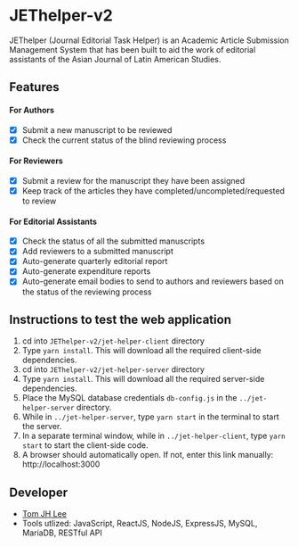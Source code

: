 # JEThelper-v2
JEThelper (Journal Editorial Task Helper) is an Academic Article Submission Management System that has been built to aid the work of editorial assistants of the Asian Journal of Latin American Studies. 

## Features
#### For Authors
- [X] Submit a new manuscript to be reviewed
- [X] Check the current status of the blind reviewing process

#### For Reviewers
- [X] Submit a review for the manuscript they have been assigned
- [X] Keep track of the articles they have completed/uncompleted/requested to review

#### For Editorial Assistants
- [X] Check the status of all the submitted manuscripts
- [X] Add reviewers to a submitted manuscript
- [X] Auto-generate quarterly editorial report
- [X] Auto-generate expenditure reports
- [X] Auto-generate email bodies to send to authors and reviewers based on the status of the reviewing process

## Instructions to test the web application
1. cd into `JEThelper-v2/jet-helper-client` directory
2. Type `yarn install`. This will download all the required client-side dependencies. 
3. cd into `JEThelper-v2/jet-helper-server` directory
4. Type `yarn install`. This will download all the required server-side dependencies. 
5. Place the MySQL database credentials `db-config.js` in the `../jet-helper-server` directory.
6. While in `../jet-helper-server`, type `yarn start` in the terminal to start the server. 
7. In a separate terminal window, while in `../jet-helper-client`, type `yarn start` to start the client-side code.
8. A browser should automatically open. If not, enter this link manually: http://localhost:3000

## Developer
* [Tom JH Lee](https://www.linkedin.com/in/jhltom/) 
* Tools utlized: JavaScript, ReactJS, NodeJS, ExpressJS, MySQL, MariaDB, RESTful API
